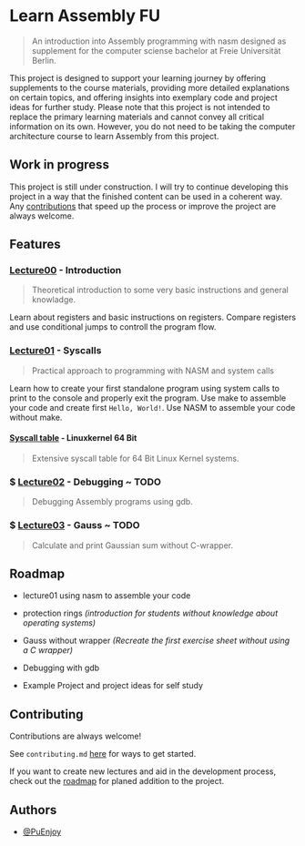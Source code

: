 # Learn Assembly FU

> An introduction into Assembly programming with nasm designed as supplement for the computer sciense bachelor at Freie Universität Berlin.

This project is designed to support your learning journey by offering supplements to the course materials, providing more detailed explanations on certain topics, and offering insights into exemplary code and project ideas for further study. Please note that this project is not intended to replace the primary learning materials and cannot convey all critical information on its own. However, you do not need to be taking the computer architecture course to learn Assembly from this project.

## Work in progress

This project is still under construction. I will try to continue developing this project in a way that the finished content can be used in a coherent way. Any [contributions](#contributing) that speed up the process or improve the project are always welcome.

## Features

### [Lecture00](https://github.com/PuEnjoy/Learn-Assembly-FU/blob/main/lecture00.md) - Introduction

> Theoretical introduction to some very basic instructions and general knowladge.

Learn about registers and basic instructions on registers. Compare registers and use conditional jumps to controll the program flow.

### [Lecture01](https://github.com/PuEnjoy/Learn-Assembly-FU/blob/main/lecture01.md) - Syscalls

> Practical approach to programming with NASM and system calls

Learn how to create your first standalone program using system calls to print to the console and properly exit the program. Use make to assemble your code and create first `Hello, World!`. Use NASM to assemble your code without make.

#### [Syscall table](https://github.com/PuEnjoy/Learn-Assembly-FU/blob/main/syscalltable_linuxkernel_64bit.md) - Linuxkernel 64 Bit

> Extensive syscall table for 64 Bit Linux Kernel systems.

### $ [Lecture02](workInProgrss) - Debugging ~ TODO

> Debugging Assembly programs using gdb.

### $ [Lecture03](workInProgrss) - Gauss ~ TODO

> Calculate and print Gaussian sum without C-wrapper.

## Roadmap

- lecture01 using nasm to assemble your code

- protection rings *(introduction for students without knowledge about operating systems)*

- Gauss without wrapper *(Recreate the first exercise sheet without using a C wrapper)*

- Debugging with gdb

- Example Project and project ideas for self study

## Contributing

Contributions are always welcome!

See `contributing.md` [here](https://github.com/PuEnjoy/Learn-Assembly-FU/blob/main/contributing.md) for ways to get started.

If you want to create new lectures and aid in the development process, check out the [roadmap](#roadmap) for planed addition to the project.

## Authors

- [@PuEnjoy](https://github.com/PuEnjoy)
